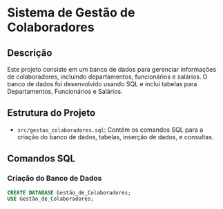 # Sistema de Gestão de Colaboradores

## Descrição

Este projeto consiste em um banco de dados para gerenciar informações de colaboradores, incluindo departamentos, funcionários e salários. O banco de dados foi desenvolvido usando SQL e inclui tabelas para Departamentos, Funcionários e Salários.

## Estrutura do Projeto

- `src/gestao_colaboradores.sql`: Contém os comandos SQL para a criação do banco de dados, tabelas, inserção de dados, e consultas.

## Comandos SQL

### Criação do Banco de Dados

```sql
CREATE DATABASE Gestão_de_Colaboradores;
USE Gestão_de_Colaboradores;
